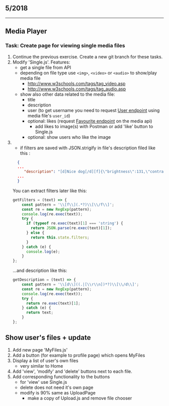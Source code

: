 
## 5/2018

---

## Media Player

### Task: Create page for viewing single media files

1. Continue the previous exercise. Create a new git branch for these tasks.
1. Modify 'Single.js'. Features:
    - get a single file from API
    - depending on file type use `<img>`, `<video>` or `<audio>` to show/play media file
        - <http://www.w3schools.com/tags/tag_video.asp>
        - <http://www.w3schools.com/tags/tag_audio.asp>
    - show also other data related to the media file:
        - title
        - description
        - user (to get username you need to request [User endpoint](http://media.mw.metropolia.fi/wbma/docs/#api-User-GetUser) using media file's `user_id`)
        - optional: likes (request [Favourite endpoint](http://media.mw.metropolia.fi/wbma/docs/#api-Favourite) on the media api)
            - add likes to image(s) with Postman or add 'like' button to Single.js
        - optional: show users who like the image
 1. - if filters are saved with JSON.strigify in file's description filed like this :
    ```json
      { 
      ...
         "description": "[d]Nice dog[/d][f]{\"brightness\":131,\"contrast\":110,\"warmth\":10,\"saturation\":90}[/f]",
      ...
      }
    ```
    You can extract filters later like this:
    ```javascript
    getFilters = (text) => {
        const pattern = '\\[f\\](.*?)\\[\\/f\\]';
        const re = new RegExp(pattern);
        console.log(re.exec(text));
        try {
          if (typeof re.exec(text)[1] === 'string') {
            return JSON.parse(re.exec(text)[1]);
          } else {
            return this.state.filters;
          }
        } catch (e) {
          console.log(e);
        }
    };
    ```
    ...and description like this:
    ```javascript
    getDescription = (text) => {
        const pattern = '\\[d\\]((.|[\\r\\n])*?)\\[\\/d\\]';
        const re = new RegExp(pattern);
        console.log(re.exec(text));
        try {
          return re.exec(text)[1];
        } catch (e) {
          return text;
        }
    };
    ```

## Show user's files + update


1. Add new page 'MyFiles.js'
1. Add a button (for example to profile page) which opens MyFiles
1. Display a list of user's own files
    - very similar to Home
1. Add 'view', 'modify' and 'delete' buttons next to each file.
1. Add corresponding functionality to the buttons
    - for 'view' use Single.js
    - delete does not need it's own page
    - modify is 90% same as UploadPage
        - make a copy of Upload.js and remove file chooser
